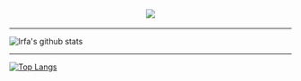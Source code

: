 <div style="text-align:center"><h2><img src="https://user-images.githubusercontent.com/49023326/98449328-3f290b00-2165-11eb-8343-361e8bfdea14.gif"/></h2></div>

* * *
<p align="center">
  
![Irfa's github stats](https://github-readme-stats.vercel.app/api?username=irfaardy&show_icons=true&bg_color=30,159957,155799&title_color=fff&text_color=fff&count_private=true)

  </p>


* * *
<p align="center">
  
[![Top Langs](https://github-readme-stats.vercel.app/api/top-langs/?username=irfaardy&show_icons=true)](https://github.com/irfaardy)
  
  </p>

